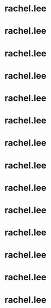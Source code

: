 # rachel.lee
# rachel.lee
# rachel.lee
# rachel.lee
# rachel.lee
# rachel.lee
# rachel.lee
# rachel.lee
# rachel.lee
# rachel.lee
# rachel.lee
# rachel.lee
# rachel.lee
# rachel.lee
